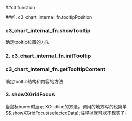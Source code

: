 ##c3 function

###1. c3_chart_internal_fn.tooltipPosition 
###   c3_chart_internal_fn.showTooltip

确定tooltip位置的方法

### 2. c3_chart_internal_fn.initTooltip
###    c3_chart_internal_fn.getTooltipContent

确定tooltip结构和内容的方法

### 3. showXGridFocus
当鼠标hover时展示 XGridline的方法，调用的地方写的也简单 $$.showXGridFocus(selectedData);注释掉就可以不现实了。